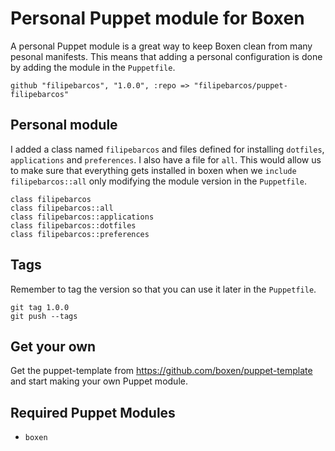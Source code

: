 # Personal Puppet module for Boxen

A personal Puppet module is a great way to keep Boxen clean from many
pesonal manifests.
This means that adding a personal configuration is done by adding the module in
the `Puppetfile`.

```
github "filipebarcos", "1.0.0", :repo => "filipebarcos/puppet-filipebarcos"
```

## Personal module

I added a class named `filipebarcos` and files defined for installing `dotfiles`,
`applications` and `preferences`.
I also have a file for `all`. This would allow us to make sure that everything
gets installed in boxen when we `include filipebarcos::all` only modifying the
module version in the `Puppetfile`.

```
class filipebarcos
class filipebarcos::all
class filipebarcos::applications
class filipebarcos::dotfiles
class filipebarcos::preferences

```

## Tags

Remember to tag the version so that you can use it later in the `Puppetfile`.

```
git tag 1.0.0
git push --tags
```

## Get your own

Get the puppet-template from https://github.com/boxen/puppet-template and start
making your own Puppet module.

## Required Puppet Modules

* `boxen`

